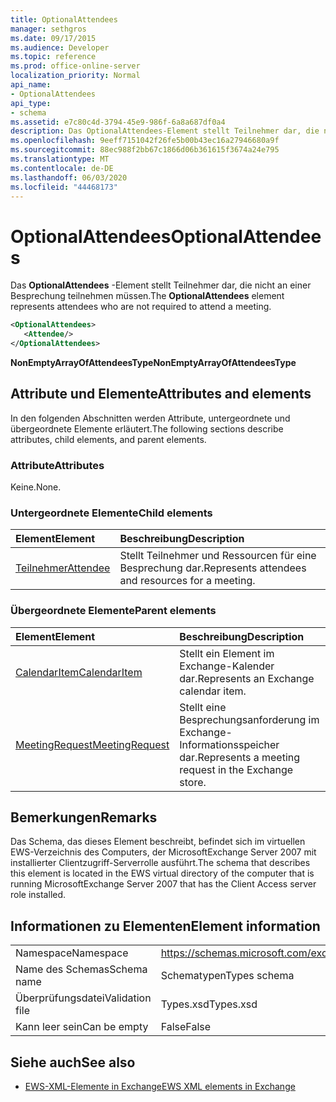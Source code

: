 ```yaml
---
title: OptionalAttendees
manager: sethgros
ms.date: 09/17/2015
ms.audience: Developer
ms.topic: reference
ms.prod: office-online-server
localization_priority: Normal
api_name:
- OptionalAttendees
api_type:
- schema
ms.assetid: e7c80c4d-3794-45e9-986f-6a8a687df0a4
description: Das OptionalAttendees-Element stellt Teilnehmer dar, die nicht an einer Besprechung teilnehmen müssen.
ms.openlocfilehash: 9eeff7151042f26fe5b00b43ec16a27946680a9f
ms.sourcegitcommit: 88ec988f2bb67c1866d06b361615f3674a24e795
ms.translationtype: MT
ms.contentlocale: de-DE
ms.lasthandoff: 06/03/2020
ms.locfileid: "44468173"
---
```

# <a name="optionalattendees"></a><span data-ttu-id="c4175-103">OptionalAttendees</span><span class="sxs-lookup"><span data-stu-id="c4175-103">OptionalAttendees</span></span>

<span data-ttu-id="c4175-104">Das **OptionalAttendees** -Element stellt Teilnehmer dar, die nicht an einer Besprechung teilnehmen müssen.</span><span class="sxs-lookup"><span data-stu-id="c4175-104">The **OptionalAttendees** element represents attendees who are not required to attend a meeting.</span></span> 
  
```xml
<OptionalAttendees>
   <Attendee/>
</OptionalAttendees>
```

 <span data-ttu-id="c4175-105">**NonEmptyArrayOfAttendeesType**</span><span class="sxs-lookup"><span data-stu-id="c4175-105">**NonEmptyArrayOfAttendeesType**</span></span>
## <a name="attributes-and-elements"></a><span data-ttu-id="c4175-106">Attribute und Elemente</span><span class="sxs-lookup"><span data-stu-id="c4175-106">Attributes and elements</span></span>

<span data-ttu-id="c4175-107">In den folgenden Abschnitten werden Attribute, untergeordnete und übergeordnete Elemente erläutert.</span><span class="sxs-lookup"><span data-stu-id="c4175-107">The following sections describe attributes, child elements, and parent elements.</span></span>
  
### <a name="attributes"></a><span data-ttu-id="c4175-108">Attribute</span><span class="sxs-lookup"><span data-stu-id="c4175-108">Attributes</span></span>

<span data-ttu-id="c4175-109">Keine.</span><span class="sxs-lookup"><span data-stu-id="c4175-109">None.</span></span>
  
### <a name="child-elements"></a><span data-ttu-id="c4175-110">Untergeordnete Elemente</span><span class="sxs-lookup"><span data-stu-id="c4175-110">Child elements</span></span>

|<span data-ttu-id="c4175-111">**Element**</span><span class="sxs-lookup"><span data-stu-id="c4175-111">**Element**</span></span>|<span data-ttu-id="c4175-112">**Beschreibung**</span><span class="sxs-lookup"><span data-stu-id="c4175-112">**Description**</span></span>|
|:-----|:-----|
|[<span data-ttu-id="c4175-113">Teilnehmer</span><span class="sxs-lookup"><span data-stu-id="c4175-113">Attendee</span></span>](attendee.md) <br/> |<span data-ttu-id="c4175-114">Stellt Teilnehmer und Ressourcen für eine Besprechung dar.</span><span class="sxs-lookup"><span data-stu-id="c4175-114">Represents attendees and resources for a meeting.</span></span>  <br/> |
   
### <a name="parent-elements"></a><span data-ttu-id="c4175-115">Übergeordnete Elemente</span><span class="sxs-lookup"><span data-stu-id="c4175-115">Parent elements</span></span>

|<span data-ttu-id="c4175-116">**Element**</span><span class="sxs-lookup"><span data-stu-id="c4175-116">**Element**</span></span>|<span data-ttu-id="c4175-117">**Beschreibung**</span><span class="sxs-lookup"><span data-stu-id="c4175-117">**Description**</span></span>|
|:-----|:-----|
|[<span data-ttu-id="c4175-118">CalendarItem</span><span class="sxs-lookup"><span data-stu-id="c4175-118">CalendarItem</span></span>](calendaritem.md) <br/> |<span data-ttu-id="c4175-119">Stellt ein Element im Exchange-Kalender dar.</span><span class="sxs-lookup"><span data-stu-id="c4175-119">Represents an Exchange calendar item.</span></span>  <br/> |
|[<span data-ttu-id="c4175-120">MeetingRequest</span><span class="sxs-lookup"><span data-stu-id="c4175-120">MeetingRequest</span></span>](meetingrequest.md) <br/> |<span data-ttu-id="c4175-121">Stellt eine Besprechungsanforderung im Exchange-Informationsspeicher dar.</span><span class="sxs-lookup"><span data-stu-id="c4175-121">Represents a meeting request in the Exchange store.</span></span>  <br/> |
   
## <a name="remarks"></a><span data-ttu-id="c4175-122">Bemerkungen</span><span class="sxs-lookup"><span data-stu-id="c4175-122">Remarks</span></span>

<span data-ttu-id="c4175-123">Das Schema, das dieses Element beschreibt, befindet sich im virtuellen EWS-Verzeichnis des Computers, der MicrosoftExchange Server 2007 mit installierter Clientzugriff-Serverrolle ausführt.</span><span class="sxs-lookup"><span data-stu-id="c4175-123">The schema that describes this element is located in the EWS virtual directory of the computer that is running MicrosoftExchange Server 2007 that has the Client Access server role installed.</span></span>
  
## <a name="element-information"></a><span data-ttu-id="c4175-124">Informationen zu Elementen</span><span class="sxs-lookup"><span data-stu-id="c4175-124">Element information</span></span>

|||
|:-----|:-----|
|<span data-ttu-id="c4175-125">Namespace</span><span class="sxs-lookup"><span data-stu-id="c4175-125">Namespace</span></span>  <br/> |https://schemas.microsoft.com/exchange/services/2006/types  <br/> |
|<span data-ttu-id="c4175-126">Name des Schemas</span><span class="sxs-lookup"><span data-stu-id="c4175-126">Schema name</span></span>  <br/> |<span data-ttu-id="c4175-127">Schematypen</span><span class="sxs-lookup"><span data-stu-id="c4175-127">Types schema</span></span>  <br/> |
|<span data-ttu-id="c4175-128">Überprüfungsdatei</span><span class="sxs-lookup"><span data-stu-id="c4175-128">Validation file</span></span>  <br/> |<span data-ttu-id="c4175-129">Types.xsd</span><span class="sxs-lookup"><span data-stu-id="c4175-129">Types.xsd</span></span>  <br/> |
|<span data-ttu-id="c4175-130">Kann leer sein</span><span class="sxs-lookup"><span data-stu-id="c4175-130">Can be empty</span></span>  <br/> |<span data-ttu-id="c4175-131">False</span><span class="sxs-lookup"><span data-stu-id="c4175-131">False</span></span>  <br/> |
   
## <a name="see-also"></a><span data-ttu-id="c4175-132">Siehe auch</span><span class="sxs-lookup"><span data-stu-id="c4175-132">See also</span></span>



- [<span data-ttu-id="c4175-133">EWS-XML-Elemente in Exchange</span><span class="sxs-lookup"><span data-stu-id="c4175-133">EWS XML elements in Exchange</span></span>](ews-xml-elements-in-exchange.md)

